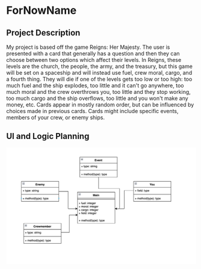 # ForNowName
## Project Description
My project is based off the game Reigns: Her Majesty. The user is presented with a card that generally has a question and then they can choose between two options which affect their levels. In Reigns, these levels are the church, the people, the army, and the treasury, but this game will be set on a spaceship and will instead use fuel, crew moral, cargo, and a fourth thing. They will die if one of the levels gets too low or too high: too much fuel and the ship explodes, too little and it can't go anywhere, too much moral and the crew overthrows you, too little and they stop working, too much cargo and the ship overflows, too little and you won't make any money, etc. Cards appear in mostly random order, but can be influenced by choices made in previous cards. Cards might include specific events, members of your crew, or enemy ships.
## UI and Logic Planning
![Class Diagram](https://github.com/Penelope-Madsen/ForNowName/blob/main/images/ForNowClassDiagram.png)
